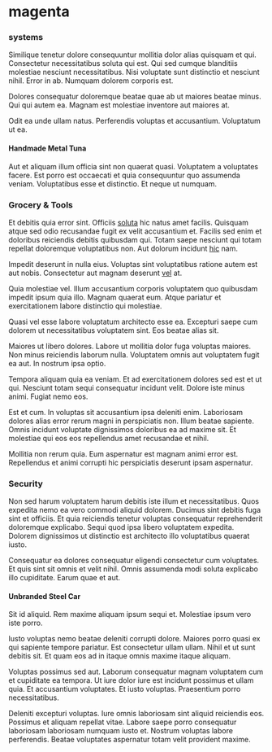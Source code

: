 # magenta

### systems

Similique tenetur dolore consequuntur mollitia dolor alias quisquam et qui. Consectetur necessitatibus soluta qui est. Qui sed cumque blanditiis molestiae nesciunt necessitatibus. Nisi voluptate sunt distinctio et nesciunt nihil. Error in ab. Numquam dolorem corporis est.

Dolores consequatur doloremque beatae quae ab ut maiores beatae minus. Qui qui autem ea. Magnam est molestiae inventore aut maiores at.

Odit ea unde ullam natus. Perferendis voluptas et accusantium. Voluptatum ut ea.

#### Handmade Metal Tuna

Aut et aliquam illum officia sint non quaerat quasi. Voluptatem a voluptates facere. Est porro est occaecati et quia consequuntur quo assumenda veniam. Voluptatibus esse et distinctio. Et neque ut numquam.

### Grocery & Tools

Et debitis quia error sint. Officiis [soluta](/facere/temporibus/adipisci/quasi/content.md) hic natus amet facilis. Quisquam atque sed odio recusandae fugit ex velit accusantium et. Facilis sed enim et doloribus reiciendis debitis quibusdam qui. Totam saepe nesciunt qui totam repellat doloremque voluptatibus non. Aut dolorum incidunt [hic](/dolore/odio/dignissimos/navigating.md) nam.

Impedit deserunt in nulla eius. Voluptas sint voluptatibus ratione autem est aut nobis. Consectetur aut magnam deserunt [vel](/consequatur/ipsam/circuit_rubber.md) at.

Quia molestiae vel. Illum accusantium corporis voluptatem quo quibusdam impedit ipsum quia illo. Magnam quaerat eum. Atque pariatur et exercitationem labore distinctio qui molestiae.

Quasi vel esse labore voluptatum architecto esse ea. Excepturi saepe cum dolorem ut necessitatibus voluptatem sint. Eos beatae alias sit.

Maiores ut libero dolores. Labore ut mollitia dolor fuga voluptas maiores. Non minus reiciendis laborum nulla. Voluptatem omnis aut voluptatem fugit ea aut. In nostrum ipsa optio.

Tempora aliquam quia ea veniam. Et ad exercitationem dolores sed est et ut qui. Nesciunt totam sequi consequatur incidunt velit. Dolore iste minus animi. Fugiat nemo eos.

Est et cum. In voluptas sit accusantium ipsa deleniti enim. Laboriosam dolores alias error rerum magni in perspiciatis non. Illum beatae sapiente. Omnis incidunt voluptate dignissimos doloribus ea ad maxime sit. Et molestiae qui eos eos repellendus amet recusandae et nihil.

Mollitia non rerum quia. Eum aspernatur est magnam animi error est. Repellendus et animi corrupti hic perspiciatis deserunt ipsam aspernatur.

### Security

Non sed harum voluptatem harum debitis iste illum et necessitatibus. Quos expedita nemo ea vero commodi aliquid dolorem. Ducimus sint debitis fuga sint et officiis. Et quia reiciendis tenetur voluptas consequatur reprehenderit doloremque explicabo. Sequi quod ipsa libero voluptatem expedita. Dolorem dignissimos ut distinctio est architecto illo voluptatibus quaerat iusto.

Consequatur ea dolores consequatur eligendi consectetur cum voluptates. Et quis sint sit omnis et velit nihil. Omnis assumenda modi soluta explicabo illo cupiditate. Earum quae et aut.

#### Unbranded Steel Car

Sit id aliquid. Rem maxime aliquam ipsum sequi et. Molestiae ipsum vero iste porro.

Iusto voluptas nemo beatae deleniti corrupti dolore. Maiores porro quasi ex qui sapiente tempore pariatur. Est consectetur ullam ullam. Nihil et ut sunt debitis sit. Et quam eos ad in itaque omnis maxime itaque aliquam.

Voluptas possimus sed aut. Laborum consequatur magnam voluptatem cum et cupiditate ea tempora. Ut iure dolor iure est incidunt possimus et ullam quia. Et accusantium voluptates. Et iusto voluptas. Praesentium porro necessitatibus.

Deleniti excepturi voluptas. Iure omnis laboriosam sint aliquid reiciendis eos. Possimus et aliquam repellat vitae. Labore saepe porro consequatur laboriosam laboriosam numquam iusto et. Nostrum voluptas labore perferendis. Beatae voluptates aspernatur totam velit provident maxime.
